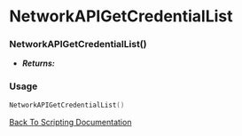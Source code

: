 # NetworkAPIGetCredentialList

### NetworkAPIGetCredentialList()
- ***Returns:*** 

### Usage

```Lua
NetworkAPIGetCredentialList()
```


[Back To Scripting Documentation](../README.md)
